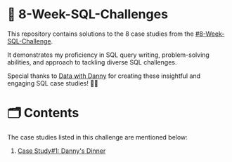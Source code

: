 # 🎯 8-Week-SQL-Challenges

This repository contains solutions to the 8 case studies from the [#8-Week-SQL-Challenge](https://8weeksqlchallenge.com/).

It demonstrates my proficiency in SQL query writing, problem-solving abilities, and approach to tackling diverse SQL challenges.

Special thanks to [Data with Danny](https://www.linkedin.com/company/datawithdanny/) for creating these insightful and engaging SQL case studies! 👋🏻

# 🗂️ Contents

The case studies listed in this challenge are mentioned below:

1. [Case Study#1: Danny's Dinner](https://github.com/akhils7404/8-Week-SQL-Challenges/blob/main/Danny's%20Dinner/README.md)
